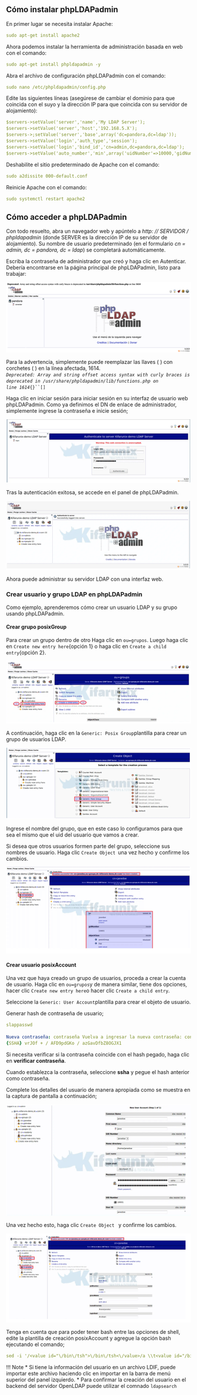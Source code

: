 Cómo instalar phpLDAPadmin 
---------------------------

En primer lugar se necesita instalar Apache:

``` yaml
sudo apt-get install apache2
```

Ahora podemos instalar la herramienta de administración basada en web con el comando: 

``` yaml
sudo apt-get install phpldapadmin -y
```

Abra el archivo de configuración phpLDAPadmin con el comando: 

``` yaml
sudo nano /etc/phpldapadmin/config.php
```

Edite las siguientes líneas (asegúrese de cambiar el dominio para que coincida con el suyo y la dirección IP para que coincida con su servidor de alojamiento): 

``` yaml
$servers->setValue('server','name','My LDAP Server');
$servers->setValue('server','host','192.168.5.X');
$servers->;setValue('server','base',array('dc=pandora,dc=ldap'));
$servers->setValue('login','auth_type','session');
$servers->setValue('login','bind_id','cn=admin,dc=pandora,dc=ldap');
$servers->setValue('auto_number','min',array('uidNumber'=>10000,'gidNumber'=>10000));
```

Deshabilite el sitio predeterminado de Apache con el comando: 

``` yaml
sudo a2dissite 000-default.conf
```

Reinicie Apache con el comando: 

``` yaml
sudo systemctl restart apache2
```

Cómo acceder a phpLDAPadmin 
----------------------------

Con todo resuelto, abra un navegador web y apúntelo a *http: // SERVIDOR / phpldapadmin* (donde SERVER es la dirección IP de su servidor de alojamiento). Su nombre de usuario predeterminado (en el formulario *cn = admin, dc = pandora, dc = ldap*) se completará automáticamente. 

Escriba la contraseña de administrador que creó y haga clic en Autenticar. Debería encontrarse en la página principal de phpLDAPadmin, listo para trabajar:

![](./imagenes/02/pandora_phpLDAP.png)

Para la advertencia, simplemente puede reemplazar las llaves ( ) con corchetes ( ) en la línea afectada, 1614.\
*`Deprecated: Array and string offset access syntax with curly braces is deprecated in /usr/share/phpldapadmin/lib/functions.php on line 1614`*`{}``[]`

Haga clic en iniciar sesión para iniciar sesión en su interfaz de usuario web phpLDAPadmin. Como ya definimos el DN de enlace de administrador, simplemente ingrese la contraseña e inicie sesión;

![](./imagenes/02/InSesLDAP.png)

Tras la autenticación exitosa, se accede en el panel de phpLDAPadmin.

![](./imagenes/02/panelLDAP.png)

Ahora puede administrar su servidor LDAP con una interfaz web.

### Crear usuario y grupo LDAP en phpLDAPadmin

Como ejemplo, aprenderemos cómo crear un usuario LDAP y su grupo usando phpLDAPadmin.

#### Crear grupo posixGroup

Para crear un grupo dentro de otro Haga clic en `ou=grupos`. Luego haga clic en `Create new entry here`{opción 1} o haga clic en `Create a child entry`{opción 2}.

![](./imagenes/02/CrearUserLDAPGUI.png)


A continuación, haga clic en la `Generic: Posix Group`plantilla para crear un grupo de usuarios LDAP.

![](./imagenes/02/GrupoPhPLdap.png)

Ingrese el nombre del grupo, que en este caso lo configuramos para que sea el mismo que el uid del usuario que vamos a crear.

Si desea que otros usuarios formen parte del grupo, seleccione sus nombres de usuario. Haga clic `Create Object `una vez hecho y confirme los cambios.

![](./imagenes/02/CrearObjetoPhPLDAP.png)

#### Crear usuario posixAccount

Una vez que haya creado un grupo de usuarios, proceda a crear la cuenta de usuario. Haga clic en `ou=grupos`y de manera similar, tiene dos opciones, hacer clic `Create new entry here`o hacer clic `Create a child entry`.

Seleccione la `Generic: User Account`plantilla para crear el objeto de usuario.

Generar hash de contraseña de usuario;

``` yaml
slappasswd

Nueva contraseña: contraseña Vuelva a ingresar la nueva contraseña: contraseña
{SSHA} vrJOf + / AFD9pdGKo / azGavDfbZ8OGJX1
```

Si necesita verificar si la contraseña coincide con el hash pegado, haga clic en **verificar contraseña**.

Cuando establezca la contraseña, seleccione **ssha** y pegue el hash anterior como contraseña.

Complete los detalles del usuario de manera apropiada como se muestra en la captura de pantalla a continuación;

![](./imagenes/02/UserDataPhPLDAP.png)

Una vez hecho esto, haga clic `Create Object ` y confirme los cambios.

![](./imagenes/02/FinUserPhpLDAP.png)

Tenga en cuenta que para poder tener bash entre las opciones de shell, edite la plantilla de creación posixAccount y agregue la opción bash ejecutando el comando;

``` yaml
sed -i '/<value id="\/bin\/tsh">\/bin\/tsh<\/value>/a \\t<value id="/bin/bash">\/bin\/bash<\/value>' /etc/phpldapadmin/templates/creation/posixAccount.xml
```

!!! Note
    * Si tiene la información del usuario en un archivo LDIF, puede importar este archivo haciendo clic en importar en la barra de menú superior del panel izquierdo.
    * Para confirmar la creación del usuario en el backend del servidor OpenLDAP puede utilizar el comnado `ldapsearch`